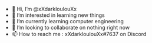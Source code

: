 - 👋 Hi, I’m @xXdarkloulouXx
- 👀 I’m interested in learning new things
- 🌱 I’m currently learning computer engineering
- 💞️ I’m looking to collaborate on nothing right now
- 📫 How to reach me : xXdarkloulouXx#7637 on Discord

<!---
xXdarkloulouXx/xXdarkloulouXx is a ✨ special ✨ repository because its `README.md` (this file) appears on your GitHub profile.
You can click the Preview link to take a look at your changes.
--->
